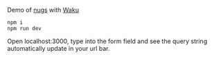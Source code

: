 Demo of [nugs](https://nuqs.47ng.com/) with [Waku](https://waku.gg/)

```
npm i
npm run dev
```

Open localhost:3000, type into the form field and see the query string automatically update in your url bar.


